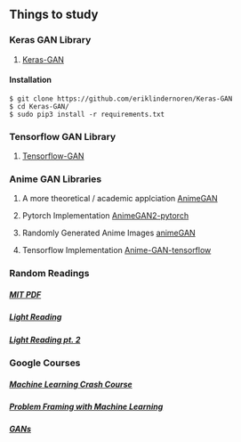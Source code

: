 ## Things to study


### Keras GAN Library 

1) [Keras-GAN](https://github.com/eriklindernoren/Keras-GAN)

#### Installation
    $ git clone https://github.com/eriklindernoren/Keras-GAN
    $ cd Keras-GAN/
    $ sudo pip3 install -r requirements.txt



### Tensorflow GAN Library

1) [Tensorflow-GAN](https://github.com/jason71995/tf2_gan_library)


### Anime GAN Libraries

1) A more theoretical / academic applciation [AnimeGAN](https://github.com/TachibanaYoshino/AnimeGAN)

2) Pytorch Implementation [AnimeGAN2-pytorch](https://github.com/bryandlee/animegan2-pytorch)

3) Randomly Generated Anime Images [animeGAN](https://github.com/jayleicn/animeGAN)

4) Tensorflow Implementation [Anime-GAN-tensorflow](https://github.com/ANIME305/Anime-GAN-tensorflow)

### Random Readings 

##### [MIT PDF](https://openreview.net/pdf?id=Hyg_X2C5FX)

##### [Light Reading](https://towardsdatascience.com/understanding-generative-adversarial-networks-gans-cd6e4651a29)

##### [Light Reading pt. 2](https://machinelearningmastery.com/what-are-generative-adversarial-networks-gans)


### Google Courses 


##### [Machine Learning Crash Course](https://developers.google.com/machine-learning/crash-course)

##### [Problem Framing with Machine Learning](https://developers.google.com/machine-learning/problem-framing/)


##### [GANs](https://developers.google.com/machine-learning/gan)













